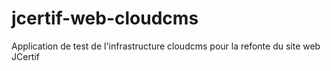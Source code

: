 jcertif-web-cloudcms
====================

Application de test de l'infrastructure cloudcms pour la refonte du site web JCertif

